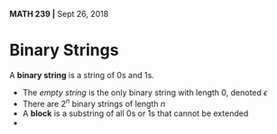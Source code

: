 __MATH 239 |__ Sept 26, 2018


# Binary Strings
A __binary string__ is a string of $0$s and $1$s.
  - The _empty string_ is the only binary string with length 0, denoted $\epsilon$
  - There are $2^n$ binary strings of length $n$
  - A __block__ is a substring of all $0$s or $1$s that cannot be extended
  - 
